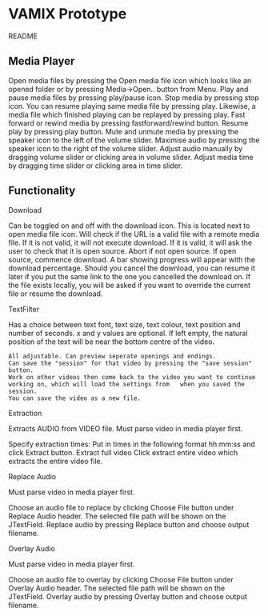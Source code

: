 VAMIX Prototype
===============
README

Media Player
------------

Open media files by pressing the Open media file icon which looks like an opened folder or by pressing
Media->Open.. button from Menu.
Play and pause media files by pressing play/pause icon.
Stop media by pressing stop icon. You can resume playing same media file by pressing play. Likewise, a media file
which finished playing can be replayed by pressing play.
Fast forward or rewind media by pressing fastforward/rewind button. Resume play by pressing play button.
Mute and unmute media by pressing the speaker icon to the left of the volume slider.
Maximise audio by pressing the speaker icon to the right of the volume slider.
Adjust audio manually by dragging volume slider or clicking area in volume slider.
Adjust media time by dragging time slider or clicking area in time slider.

Functionality
-------------
Download
  
  Can be toggled on and off with the download icon. This is located next to open media file icon.
  Will check if the URL is a valid file with a remote media file.
  If it is not valid, it will not execute download.
  If it is valid, it will ask the user to check that it is open source. 
    Abort if not open source.
	  If open source, commence download.
	A bar showing progress will appear with the download percentage.
  Should you cancel the download, you can resume it later if you put the same link to the one you cancelled the          download on.
	If the file exists locally, you will be asked if you want to override the
	current file or resume the download.

TextFilter

  Has a choice between text font, text size, text colour, text position and number of seconds.
    x and y values are optional. If left empty, the natural position of the text will be near the bottom centre of
    the video.
  
 	All adjustable. Can preview seperate openings and endings.
	Can save the "session" for that video by pressing the "save session" button.
	Work on other videos then come back to the video you want to continue working on, which will load the settings from   when you saved the session.
	You can save the video as a new file.
	    
Extraction

  Extracts AUDIO from VIDEO file.
  Must parse video in media player first.
  
  Specify extraction times:
    Put in times in the following format hh:mm:ss and click Extract button.
  Extract full video
    Click extract entire video which extracts the entire video file.

Replace Audio

  Must parse video in media player first.
  
  Choose an audio file to replace by clicking Choose File button under Replace Audio header. The selected file path
  will be shown on the JTextField.
  Replace audio by pressing Replace button and choose output filename.
  
Overlay Audio

  Must parse video in media player first.
  
  Choose an audio file to overlay by clicking Choose File button under Overlay Audio header. The selected file path
  will be shown on the JTextField.
  Overlay audio by pressing Overlay button and choose output filename.
  
